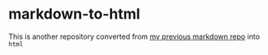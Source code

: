 # markdown-to-html


This is another repository converted from [my previous markdown repo](https://github.com/Mika215/markdown-challange/blob/main/personal-intro.md) into `html`